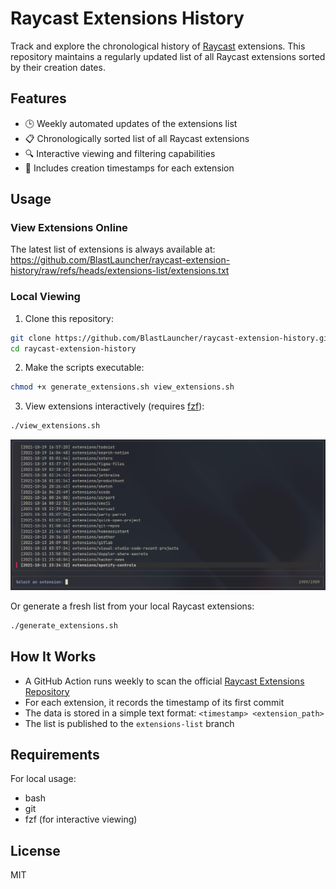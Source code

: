 # Raycast Extensions History

Track and explore the chronological history of [Raycast](https://raycast.com) extensions. This repository maintains a regularly updated list of all Raycast extensions sorted by their creation dates.

## Features

- 🕒 Weekly automated updates of the extensions list
- 📋 Chronologically sorted list of all Raycast extensions
- 🔍 Interactive viewing and filtering capabilities
- 📅 Includes creation timestamps for each extension

## Usage

### View Extensions Online

The latest list of extensions is always available at:
https://github.com/BlastLauncher/raycast-extension-history/raw/refs/heads/extensions-list/extensions.txt

### Local Viewing

1. Clone this repository:
```bash
git clone https://github.com/BlastLauncher/raycast-extension-history.git
cd raycast-extension-history
```

2. Make the scripts executable:
```bash
chmod +x generate_extensions.sh view_extensions.sh
```

3. View extensions interactively (requires [fzf](https://github.com/junegunn/fzf)):

```bash
./view_extensions.sh
```

![view extensions](./docs/images/view_extensions.png)

Or generate a fresh list from your local Raycast extensions:
```bash
./generate_extensions.sh
```

## How It Works

- A GitHub Action runs weekly to scan the official [Raycast Extensions Repository](https://github.com/raycast/extensions)
- For each extension, it records the timestamp of its first commit
- The data is stored in a simple text format: `<timestamp> <extension_path>`
- The list is published to the `extensions-list` branch

## Requirements

For local usage:
- bash
- git
- fzf (for interactive viewing)

## License

MIT
